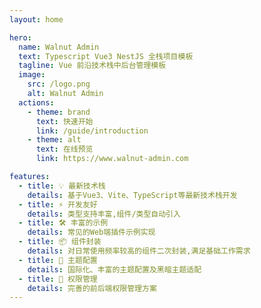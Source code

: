 ```yaml
---
layout: home

hero:
  name: Walnut Admin
  text: Typescript Vue3 NestJS 全栈项目模板
  tagline: Vue 前沿技术栈中后台管理模板
  image:
    src: /logo.png
    alt: Walnut Admin
  actions:
    - theme: brand
      text: 快速开始
      link: /guide/introduction
    - theme: alt
      text: 在线预览
      link: https://www.walnut-admin.com

features:
  - title: 💡 最新技术栈
    details: 基于Vue3、Vite、TypeScript等最新技术栈开发
  - title: ⚡️ 开发友好
    details: 类型支持丰富,组件/类型自动引入
  - title: 🛠️ 丰富的示例
    details: 常见的Web端插件示例实现
  - title: 📦 组件封装
    details: 对日常使用频率较高的组件二次封装,满足基础工作需求
  - title: 🔩 主题配置
    details: 国际化、丰富的主题配置及黑暗主题适配
  - title: 🔑 权限管理
    details: 完善的前后端权限管理方案
---
```

